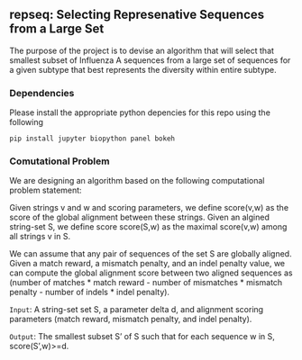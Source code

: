 ## repseq: Selecting Represenative Sequences from a Large Set

The purpose of the project is to devise an algorithm that will select that smallest
subset of Influenza A sequences from a large set of sequences for a given subtype 
that best represents the diversity within entire subtype.

### Dependencies

Please install the appropriate python depencies for this repo using the following
	
	pip install jupyter biopython panel bokeh

### Comutational Problem

We are designing an algorithm based on the following computational problem statement:

Given strings v and w and scoring parameters, we define score(v,w) as the score of the global alignment between these strings. Given an algined string-set S, we define score score(S,w) as the maximal score(v,w) among all strings v in S.  

We can assume that any pair of sequences of the set S are globally aligned. Given a match reward, a mismatch penalty, and an indel penalty value, we can compute the global alignment score between two aligned sequences as (number of matches * match reward - number of mismatches * mismatch penalty - number of indels * indel penalty).

`Input`: A string-set set S, a parameter delta d, and alignment scoring parameters (match reward, mismatch penalty, and indel penalty). 

`Output`: The smallest subset S’ of S such that for each sequence w in S, score(S’,w)>=d.
